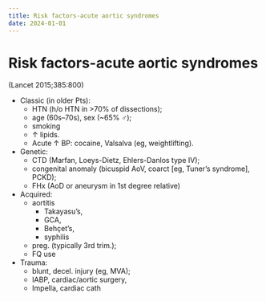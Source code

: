 ```yaml
---
title: Risk factors-acute aortic syndromes
date: 2024-01-01
---
```


# Risk factors-acute aortic syndromes

(Lancet 2015;385:800)

- Classic (in older Pts):
  - HTN (h/o HTN in >70% of dissections);
  - age (60s–70s), sex (~65% ♂);
  - smoking
  - ↑ lipids.
  - Acute ↑ BP: cocaine, Valsalva (eg, weightlifting).
- Genetic:
  - CTD (Marfan, Loeys-Dietz, Ehlers-Danlos type IV);
  - congenital anomaly (bicuspid AoV, coarct [eg, Tuner’s syndrome], PCKD);
  - FHx (AoD or aneurysm in 1st degree relative)
- Acquired:
  - aortitis
    - Takayasu’s,
    - GCA,
    - Behçet’s,
    - syphilis
  - preg. (typically 3rd trim.);
  - FQ use
- Trauma:
  - blunt, decel. injury (eg, MVA);
  - IABP, cardiac/aortic surgery,
  - Impella, cardiac cath
